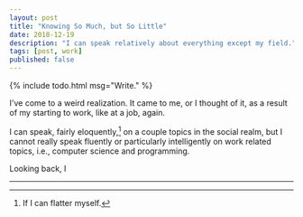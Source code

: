 ```yaml
---
layout: post
title: "Knowing So Much, but So Little"
date: 2018-12-19
description: "I can speak relatively about everything except my field."
tags: [post, work]
published: false
---
```


{% include todo.html msg="Write." %}

I've come to a weird realization.
It came to me, or I thought of it, as a result of my starting to work, like at a job, again.

I can speak, fairly eloquently,[^1] on a couple topics in the social realm, but I cannot really speak fluently or particularly intelligently on work related topics, i.e., computer science and programming.

Looking back, I

<hr class="footsep">

[^1]: If I can flatter myself.